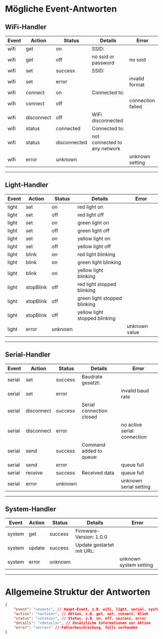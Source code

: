 # Mögliche Event-Antworten

## WiFi-Handler

| **Event** | **Action** | **Status**   | **Details**                  | **Error**         |
| --------- | ---------- | ------------ | ---------------------------- | ----------------- |
| wifi      | get        | on           | SSID: <SSID>                 |                   |
| wifi      | get        | off          | no ssid or password          | no ssid           |
| wifi      | set        | success      | SSID: <SSID>                 |                   |
| wifi      | set        | error        |                              | invalid format    |
| wifi      | connect    | on           | Connected to: <SSID>         |                   |
| wifi      | connect    | off          |                              | connection failed |
| wifi      | disconnect | off          | WiFi disconnected            |                   |
| wifi      | status     | connected    | Connected to: <SSID>         |                   |
| wifi      | status     | disconnected | not connected to any network |                   |
| wifi      | error      | unknown      |                              | unknown setting   |

---

## Light-Handler

| **Event** | **Action** | **Status** | **Details**                   | **Error**     |
| --------- | ---------- | ---------- | ----------------------------- | ------------- |
| light     | set        | on         | red light on                  |               |
| light     | set        | off        | red light off                 |               |
| light     | set        | on         | green light on                |               |
| light     | set        | off        | green light off               |               |
| light     | set        | on         | yellow light on               |               |
| light     | set        | off        | yellow light off              |               |
| light     | blink      | on         | red light blinking            |               |
| light     | blink      | on         | green light blinking          |               |
| light     | blink      | on         | yellow light blinking         |               |
| light     | stopBlink  | off        | red light stopped blinking    |               |
| light     | stopBlink  | off        | green light stopped blinking  |               |
| light     | stopBlink  | off        | yellow light stopped blinking |               |
| light     | error      | unknown    |                               | unknown value |

---

## Serial-Handler

| **Event** | **Action** | **Status** | **Details**                       | **Error**                   |
| --------- | ---------- | ---------- | --------------------------------- | --------------------------- |
| serial    | set        | success    | Baudrate gesetzt: <Baudrate>      |                             |
| serial    | set        | error      |                                   | invalid baud rate           |
| serial    | disconnect | success    | Serial connection closed          |                             |
| serial    | disconnect | error      |                                   | no active serial connection |
| serial    | send       | success    | Command added to queue: <Command> |                             |
| serial    | send       | error      |                                   | queue full                  |
| serial    | receive    | success    | Received data                     | queue full                  |
| serial    | error      | unknown    |                                   | unknown serial setting      |

---

## System-Handler

| **Event** | **Action** | **Status** | **Details**                     | **Error**              |
| --------- | ---------- | ---------- | ------------------------------- | ---------------------- |
| system    | get        | success    | Firmware-Version: 1.0.0         |                        |
| system    | update     | success    | Update gestartet mit URL: <URL> |                        |
| system    | error      | unknown    |                                 | unknown system setting |

---

# Allgemeine Struktur der Antworten

```json
{
	"event": "<event>", // Haupt-Event, z.B. wifi, light, serial, system
	"action": "<action>", // Aktion, z.B. get, set, connect, blink
	"status": "<status>", // Status, z.B. on, off, success, error
	"details": "<details>", // Zusätzliche Informationen zur Aktion
	"error": "<error>" // Fehlerbeschreibung, falls vorhanden
}
```
